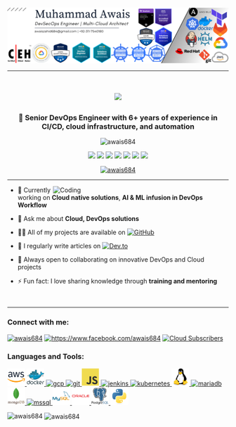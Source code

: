 ![MasterHead](https://raw.githubusercontent.com/awais684/awais684/main/MuhammAD%20AWAIS%20(2).png)

---

<h1 align="center">
    <img src="https://readme-typing-svg.herokuapp.com/?font=Righteous&size=35&center=true&vCenter=true&width=700&height=70&duration=4000&lines=Hi+There!+👋;+I'm+Muhammad+Awais!;+A+Cloud+and+DevSecOps+Engineer!" />
</h1>

<h3 align="center">🚀 Senior DevOps Engineer with 6+ years of experience in CI/CD, cloud infrastructure, and automation</h3>


<p align="center"> 
  <img src="https://komarev.com/ghpvc/?username=awais684&label=Profile%20views&color=0e75b6&style=flat" alt="awais684" /> 
</p>



<p align="center">
  <img src="https://img.shields.io/badge/AWS%20Certified-5x-orange?logo=amazon-aws&logoColor=white"/>
  <img src="https://img.shields.io/badge/Azure%20Certified-3x-0078D4?logo=microsoft-azure&logoColor=white"/>
  <img src="https://img.shields.io/badge/GCP%20Certified-2x-4285F4?logo=google-cloud&logoColor=white"/>
  <img src="https://img.shields.io/badge/CKA-Certified%20Kubernetes%20Administrator-326CE5?logo=kubernetes&logoColor=white"/>
  <img src="https://img.shields.io/badge/CKAD-Certified%20Kubernetes%20Application%20Developer-326CE5?logo=kubernetes&logoColor=white"/>
  <img src="https://img.shields.io/badge/CKS-Certified%20Kubernetes%20Security%20Specialist-326CE5?logo=kubernetes&logoColor=white"/>
  <img src="https://img.shields.io/badge/CEH-Certified%20Ethical%20Hacker-EA1D2C?logo=hackaday&logoColor=white"/>
</p>




<p align="center"> 
  <a href="https://github.com/ryo-ma/github-profile-trophy">
    <img src="https://github-profile-trophy.vercel.app/?username=awais684" alt="awais684" />
  </a> 
</p>

---

<img align="right" alt="Coding" width="400" src="https://i.pinimg.com/originals/8e/e2/12/8ee212dac057d412972e0c8cc164deee.gif">


- 🔭 Currently working on **Cloud native solutions**, **AI & ML infusion in DevOps Workflow**
  
- 💬 Ask me about **Cloud, DevOps solutions**
  
- 👨‍💻 All of my projects are available on [![GitHub](https://img.shields.io/badge/GitHub-1DA1F2?logo=github&logoColor=white)](https://github.com/awais684)
  
- 📝 I regularly write articles on [![Dev.to](https://img.shields.io/badge/Dev.to-1DA1F2?logo=dev.to&logoColor=white)](https://dev.to/awais_684)

- 🤝 Always open to collaborating on innovative DevOps and Cloud projects
  
- ⚡ Fun fact: I love sharing knowledge through **training and mentoring**

<br clear="both"/>

---


<h3 align="left">Connect with me:</h3>
<p align="left">
<a href="https://linkedin.com/in/awais684" target="blank"><img align="center" src="https://raw.githubusercontent.com/rahuldkjain/github-profile-readme-generator/master/src/images/icons/Social/linked-in-alt.svg" alt="awais684" height="30" width="40" /></a>
<a href="https://fb.com/https://www.facebook.com/awais684" target="blank"><img align="center" src="https://raw.githubusercontent.com/rahuldkjain/github-profile-readme-generator/master/src/images/icons/Social/facebook.svg" alt="https://www.facebook.com/awais684" height="30" width="40" /></a>
<a href="https://www.youtube.com/@CloudSubscribers" target="_blank">
  <img align="center" src="https://raw.githubusercontent.com/rahuldkjain/github-profile-readme-generator/master/src/images/icons/Social/youtube.svg" alt="Cloud Subscribers" height="30" width="40" />
</a>

</p>

<h3 align="left">Languages and Tools:</h3>
<p align="left"> <a href="https://aws.amazon.com" target="_blank" rel="noreferrer"> <img src="https://raw.githubusercontent.com/devicons/devicon/master/icons/amazonwebservices/amazonwebservices-original-wordmark.svg" alt="aws" width="40" height="40"/> </a> <a href="https://www.docker.com/" target="_blank" rel="noreferrer"> <img src="https://raw.githubusercontent.com/devicons/devicon/master/icons/docker/docker-original-wordmark.svg" alt="docker" width="40" height="40"/> </a> <a href="https://cloud.google.com" target="_blank" rel="noreferrer"> <img src="https://www.vectorlogo.zone/logos/google_cloud/google_cloud-icon.svg" alt="gcp" width="40" height="40"/> </a> <a href="https://git-scm.com/" target="_blank" rel="noreferrer"> <img src="https://www.vectorlogo.zone/logos/git-scm/git-scm-icon.svg" alt="git" width="40" height="40"/> </a> <a href="https://developer.mozilla.org/en-US/docs/Web/JavaScript" target="_blank" rel="noreferrer"> <img src="https://raw.githubusercontent.com/devicons/devicon/master/icons/javascript/javascript-original.svg" alt="javascript" width="40" height="40"/> </a> <a href="https://www.jenkins.io" target="_blank" rel="noreferrer"> <img src="https://www.vectorlogo.zone/logos/jenkins/jenkins-icon.svg" alt="jenkins" width="40" height="40"/> </a> <a href="https://kubernetes.io" target="_blank" rel="noreferrer"> <img src="https://www.vectorlogo.zone/logos/kubernetes/kubernetes-icon.svg" alt="kubernetes" width="40" height="40"/> </a> <a href="https://www.linux.org/" target="_blank" rel="noreferrer"> <img src="https://raw.githubusercontent.com/devicons/devicon/master/icons/linux/linux-original.svg" alt="linux" width="40" height="40"/> </a> <a href="https://mariadb.org/" target="_blank" rel="noreferrer"> <img src="https://www.vectorlogo.zone/logos/mariadb/mariadb-icon.svg" alt="mariadb" width="40" height="40"/> </a> <a href="https://www.mongodb.com/" target="_blank" rel="noreferrer"> <img src="https://raw.githubusercontent.com/devicons/devicon/master/icons/mongodb/mongodb-original-wordmark.svg" alt="mongodb" width="40" height="40"/> </a> <a href="https://www.microsoft.com/en-us/sql-server" target="_blank" rel="noreferrer"> <img src="https://www.svgrepo.com/show/303229/microsoft-sql-server-logo.svg" alt="mssql" width="40" height="40"/> </a> <a href="https://www.mysql.com/" target="_blank" rel="noreferrer"> <img src="https://raw.githubusercontent.com/devicons/devicon/master/icons/mysql/mysql-original-wordmark.svg" alt="mysql" width="40" height="40"/> </a> <a href="https://www.oracle.com/" target="_blank" rel="noreferrer"> <img src="https://raw.githubusercontent.com/devicons/devicon/master/icons/oracle/oracle-original.svg" alt="oracle" width="40" height="40"/> </a> <a href="https://www.postgresql.org" target="_blank" rel="noreferrer"> <img src="https://raw.githubusercontent.com/devicons/devicon/master/icons/postgresql/postgresql-original-wordmark.svg" alt="postgresql" width="40" height="40"/> </a> <a href="https://www.python.org" target="_blank" rel="noreferrer"> <img src="https://raw.githubusercontent.com/devicons/devicon/master/icons/python/python-original.svg" alt="python" width="40" height="40"/> </a> </p>

<p><img align="left" src="https://github-readme-stats.vercel.app/api/top-langs?username=awais684&show_icons=true&locale=en&layout=compact" alt="awais684" /></p>

<p>&nbsp;<img align="center" src="https://github-readme-stats.vercel.app/api?username=awais684&show_icons=true&locale=en" alt="awais684" /></p>
